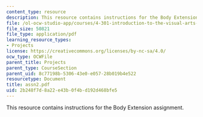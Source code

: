 ```yaml
---
content_type: resource
description: This resource contains instructions for the Body Extension assignment.
file: /ol-ocw-studio-app/courses/4-301-introduction-to-the-visual-arts-spring-2007/2b248f7d8a22e43b0f4bd192d468bfe5_assn2.pdf
file_size: 50821
file_type: application/pdf
learning_resource_types:
- Projects
license: https://creativecommons.org/licenses/by-nc-sa/4.0/
ocw_type: OCWFile
parent_title: Projects
parent_type: CourseSection
parent_uid: 8c77198b-5306-43e0-e057-28b019b4e522
resourcetype: Document
title: assn2.pdf
uid: 2b248f7d-8a22-e43b-0f4b-d192d468bfe5
---
```

This resource contains instructions for the Body Extension assignment.